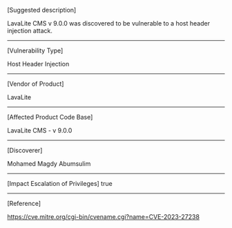 [Suggested description]

LavaLite CMS v 9.0.0 was discovered to be vulnerable to a host header injection attack.

------------------------------------------
[Vulnerability Type]

Host Header Injection

------------------------------------------
[Vendor of Product]

LavaLite

------------------------------------------
[Affected Product Code Base]

LavaLite CMS - v 9.0.0

------------------------------------------
[Discoverer]

Mohamed Magdy Abumsulim

------------------------------------------
[Impact Escalation of Privileges]
true

------------------------------------------
[Reference]

https://cve.mitre.org/cgi-bin/cvename.cgi?name=CVE-2023-27238
